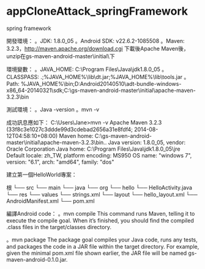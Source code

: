 appCloneAttack_springFramework
==============================

spring framework

開發環境：
。JDK: 1.8.0_05
。Android SDK: v22.6.2-1085508
。Maven: 3.2.3，http://maven.apache.org/download.cgi
下載後Apache Maven後，unzip在gs-maven-android-master\initial\下

環境變數：
。JAVA_HOME: C:\Program Files\Java\jdk1.8.0_05
。CLASSPASS: .;%JAVA_HOME%\lib\dt.jar;%JAVA_HOME%\lib\tools.jar
。Path: %JAVA_HOME%\bin;D:Android20140510\adt-bundle-windows-x86_64-20140321\sdk;C:\gs-maven-android-master\initial\apache-maven-3.2.3\bin

測試環境：
。Java -version
。mvn -v

成功訊息應如下：
C:\Users\Jane>mvn -v
Apache Maven 3.2.3 (33f8c3e1027c3ddde99d3cdebad2656a31e8fdf4; 2014-08-12T04:58:10+08:00)
Maven home: C:\gs-maven-android-master\initial\apache-maven-3.2.3\bin\..
Java version: 1.8.0_05, vendor: Oracle Corporation
Java home: C:\Program Files\Java\jdk1.8.0_05\jre
Default locale: zh_TW, platform encoding: MS950
OS name: "windows 7", version: "6.1", arch: "amd64", family: "dos"


建立第一個HelloWorld專案：

根
└── src
    └── main
        └── java
            └── org
                └── hello
                  └── HelloActivity.java
└── res
    └── values
        └── strings.xml
    └── layout
        └── hello_layout.xml
└── AndroidManifest.xml
└── pom.xml

編譯Android code：
。mvn compile
This command runs Maven, telling it to execute the compile goal. When it’s finished, you should find the compiled .class files in the target/classes directory.

。mvn package
The package goal compiles your Java code, runs any tests, and packages the code in a JAR file within the target directory. For example, given the minimal pom.xml file shown earlier, the JAR file will be named gs-maven-android-0.1.0.jar.
